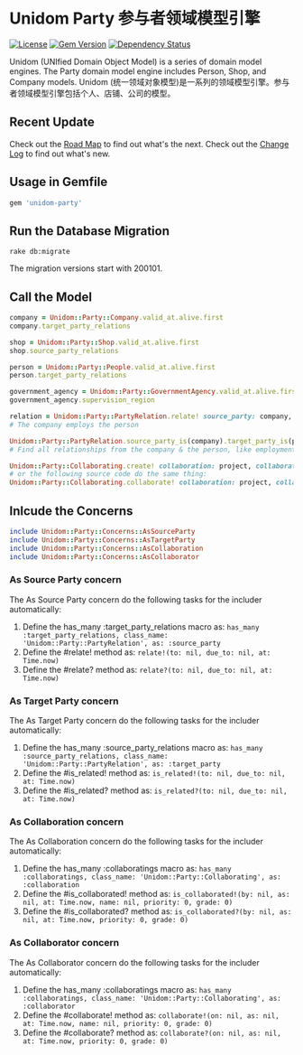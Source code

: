 # Unidom Party 参与者领域模型引擎

[![License](https://img.shields.io/badge/license-MIT-green.svg)](http://opensource.org/licenses/MIT)
[![Gem Version](https://badge.fury.io/rb/unidom-party.svg)](https://badge.fury.io/rb/unidom-party)
[![Dependency Status](https://gemnasium.com/badges/github.com/topbitdu/unidom-party.svg)](https://gemnasium.com/github.com/topbitdu/unidom-party)

Unidom (UNIfied Domain Object Model) is a series of domain model engines. The Party domain model engine includes Person, Shop, and Company models.
Unidom (统一领域对象模型)是一系列的领域模型引擎。参与者领域模型引擎包括个人、店铺、公司的模型。



## Recent Update

Check out the [Road Map](ROADMAP.md) to find out what's the next.
Check out the [Change Log](CHANGELOG.md) to find out what's new.



## Usage in Gemfile

```ruby
gem 'unidom-party'
```



## Run the Database Migration

```shell
rake db:migrate
```
The migration versions start with 200101.



## Call the Model

```ruby
company = Unidom::Party::Company.valid_at.alive.first
company.target_party_relations

shop = Unidom::Party::Shop.valid_at.alive.first
shop.source_party_relations

person = Unidom::Party::People.valid_at.alive.first
person.target_party_relations

government_agency = Unidom::Party::GovernmentAgency.valid_at.alive.first
government_agency.supervision_region

relation = Unidom::Party::PartyRelation.relate! source_party: company, target_party: person, linkage_code: 'EMPL', grade: 0, priority: 0, opened_at: Time.now, attributes: {}
# The company employs the person

Unidom::Party::PartyRelation.source_party_is(company).target_party_is(person).valid_at.alive
# Find all relationships from the company & the person, like employment

Unidom::Party::Collaborating.create! collaboration: project, collaborator: person, role_code: 'PJMG', name: 'Project Manager'
# or the following source code do the same thing:
Unidom::Party::Collaborating.collaborate! collaboration: project, collaborator: person, role_code: 'PJMG', name: 'Project Manager', opened_at: Time.now, priority: 1, grade: 1, description: nil, instruction: nil
```



## Inlcude the Concerns

```ruby
include Unidom::Party::Concerns::AsSourceParty
include Unidom::Party::Concerns::AsTargetParty
include Unidom::Party::Concerns::AsCollaboration
include Unidom::Party::Concerns::AsCollaborator
```

### As Source Party concern

The As Source Party concern do the following tasks for the includer automatically:  
1. Define the has_many :target_party_relations macro as: ``has_many :target_party_relations, class_name: 'Unidom::Party::PartyRelation', as: :source_party``  
2. Define the #relate! method as: ``relate!(to: nil, due_to: nil, at: Time.now)``  
3. Define the #relate? method as: ``relate?(to: nil, due_to: nil, at: Time.now)``

### As Target Party concern

The As Target Party concern do the following tasks for the includer automatically:  
1. Define the has_many :source_party_relations macro as: ``has_many :source_party_relations, class_name: 'Unidom::Party::PartyRelation', as: :target_party``  
2. Define the #is_related! method as: ``is_related!(to: nil, due_to: nil, at: Time.now)``  
3. Define the #is_related? method as: ``is_related?(to: nil, due_to: nil, at: Time.now)``

### As Collaboration concern

The As Collaboration concern do the following tasks for the includer automatically:  
1. Define the has_many :collaboratings macro as: ``has_many :collaboratings, class_name: 'Unidom::Party::Collaborating', as: :collaboration``  
2. Define the #is_collaborated! method as: ``is_collaborated!(by: nil, as: nil, at: Time.now, name: nil, priority: 0, grade: 0)``
3. Define the #is_collaborated? method as: ``is_collaborated?(by: nil, as: nil, at: Time.now, priority: 0, grade: 0)``

### As Collaborator concern

The As Collaborator concern do the following tasks for the includer automatically:  
1. Define the has_many :collaboratings macro as: ``has_many :collaboratings, class_name: 'Unidom::Party::Collaborating', as: :collaborator``  
2. Define the #collaborate! method as: ``collaborate!(on: nil, as: nil, at: Time.now, name: nil, priority: 0, grade: 0)``
3. Define the #collaborate? method as: ``collaborate?(on: nil, as: nil, at: Time.now, priority: 0, grade: 0)``
